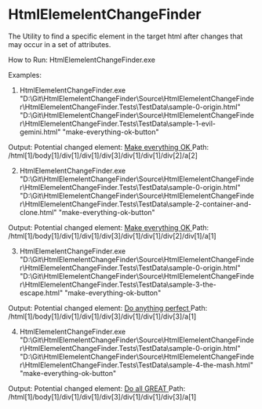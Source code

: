 # HtmlElemelentChangeFinder

The Utility to find a specific element in the target html after changes that may occur in a set of attributes.

How to Run:
HtmlElemelentChangeFinder.exe <inputHtml> <targetHtml> <originalElementId>

Examples:
1. HtmlElemelentChangeFinder.exe "D:\Git\HtmlElemelentChangeFinder\Source\HtmlElemelentChangeFinder\HtmlElemelentChangeFinder.Tests\TestData\sample-0-origin.html" "D:\Git\HtmlElemelentChangeFinder\Source\HtmlElemelentChangeFinder\HtmlElemelentChangeFinder.Tests\TestData\sample-1-evil-gemini.html" "make-everything-ok-button"

Output:
Potential changed element:
 <a class="btn btn-success" href="#check-and-ok" title="Make-Button" rel="done" onclick="javascript:window.okDone(); return false;">
                              Make everything OK
                            </a>
 Path: /html[1]/body[1]/div[1]/div[1]/div[3]/div[1]/div[1]/div[2]/a[2]

2. HtmlElemelentChangeFinder.exe "D:\Git\HtmlElemelentChangeFinder\Source\HtmlElemelentChangeFinder\HtmlElemelentChangeFinder.Tests\TestData\sample-0-origin.html" "D:\Git\HtmlElemelentChangeFinder\Source\HtmlElemelentChangeFinder\HtmlElemelentChangeFinder.Tests\TestData\sample-2-container-and-clone.html" "make-everything-ok-button"

Output:
Potential changed element:
 <a class="btn test-link-ok" href="#ok" title="Make-Button" rel="next" onclick="javascript:window.okComplete(); return false;">
                              Make everything OK
                            </a>
 Path: /html[1]/body[1]/div[1]/div[1]/div[3]/div[1]/div[1]/div[2]/div[1]/a[1]

3. HtmlElemelentChangeFinder.exe "D:\Git\HtmlElemelentChangeFinder\Source\HtmlElemelentChangeFinder\HtmlElemelentChangeFinder.Tests\TestData\sample-0-origin.html" "D:\Git\HtmlElemelentChangeFinder\Source\HtmlElemelentChangeFinder\HtmlElemelentChangeFinder.Tests\TestData\sample-3-the-escape.html" "make-everything-ok-button"

Output:
Potential changed element:
 <a class="btn btn-success" href="#ok" title="Do-Link" rel="next" onclick="javascript:window.okDone(); return false;">
                            Do anything perfect
                          </a>
 Path: /html[1]/body[1]/div[1]/div[1]/div[3]/div[1]/div[1]/div[3]/a[1]

4. HtmlElemelentChangeFinder.exe "D:\Git\HtmlElemelentChangeFinder\Source\HtmlElemelentChangeFinder\HtmlElemelentChangeFinder.Tests\TestData\sample-0-origin.html" "D:\Git\HtmlElemelentChangeFinder\Source\HtmlElemelentChangeFinder\HtmlElemelentChangeFinder.Tests\TestData\sample-4-the-mash.html" "make-everything-ok-button"

Output:
Potential changed element:
 <a class="btn btn-success" href="#ok" title="Make-Button" rel="next" onclick="javascript:window.okFinalize(); return false;">
                            Do all GREAT
                          </a>
 Path: /html[1]/body[1]/div[1]/div[1]/div[3]/div[1]/div[1]/div[3]/a[1]